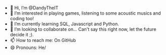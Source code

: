 - 👋 Hi, I’m @DandyTheIT
- 👀 I’m interested in playing games, listening to some acoustic musics and coding too!
- 🌱 I’m currently learning SQL, Javascript and Python.
- 💞️ I’m looking to collaborate on... Can't say this right now, let the future decide it ;).
- 📫 How to reach me: On GitHub
- 😄 Pronouns: He/

<!---
DandyTheIT/DandyTheIT is a ✨ special ✨ repository because its `README.md` (this file) appears on your GitHub profile.
You can click the Preview link to take a look at your changes.
--->
